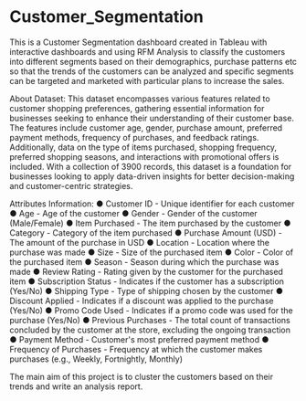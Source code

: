 # Customer_Segmentation
This is a Customer Segmentation dashboard created in Tableau with interactive dashboards and using RFM Analysis to classify the customers into different segments based on their demographics, purchase patterns etc so that the trends of the customers can be analyzed and specific segments can be targeted and marketed with particular plans to increase the sales. 

About Dataset:
This dataset encompasses various features related to customer shopping preferences, gathering essential information for businesses seeking to enhance their understanding of their customer base. The features include customer age, gender, purchase amount, preferred payment methods, frequency of purchases, and feedback ratings. Additionally, data on the type of items purchased, shopping frequency, preferred shopping seasons, and interactions with promotional offers is included. With a collection of 3900 records, this dataset is a foundation for businesses looking to apply data-driven insights for better decision-making and customer-centric strategies.

Attributes Information:
●	Customer ID - Unique identifier for each customer
●	Age - Age of the customer
●	Gender - Gender of the customer (Male/Female)
●	Item Purchased - The item purchased by the customer
●	Category - Category of the item purchased
●	Purchase Amount (USD) - The amount of the purchase in USD
●	Location - Location where the purchase was made
●	Size - Size of the purchased item
●	Color - Color of the purchased item
●	Season - Season during which the purchase was made
●	Review Rating - Rating given by the customer for the purchased item
●	Subscription Status - Indicates if the customer has a subscription (Yes/No)
●	Shipping Type - Type of shipping chosen by the customer
●	Discount Applied - Indicates if a discount was applied to the purchase (Yes/No)
●	Promo Code Used - Indicates if a promo code was used for the purchase (Yes/No)
●	Previous Purchases - The total count of transactions concluded by the customer at the store, excluding the ongoing transaction
●	Payment Method - Customer's most preferred payment method
●	Frequency of Purchases - Frequency at which the customer makes purchases (e.g., Weekly, Fortnightly, Monthly)

The main aim of this project is to cluster the customers based on their trends and write an analysis report. 
